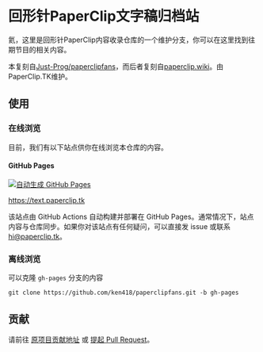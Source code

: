 # 回形针PaperClip文字稿归档站

氦，这里是回形针PaperClip内容收录仓库的一个维护分支，你可以在这里找到往期节目的相关内容。

本复刻自[Just-Prog/paperclipfans](https://just-prog.github.io/paperclipfans)，而后者复刻自[paperclip.wiki](https://paperclip.wiki)。由PaperClip.TK维护。

## 使用

### 在线浏览

目前，我们有以下站点供你在线浏览本仓库的内容。

#### GitHub Pages

[![自动生成 GitHub Pages](https://github.com/ken418/paperclipfans/actions/workflows/main.yml/badge.svg)](https://github.com/ken418/paperclipfans/actions/workflows/main.yml)

<https://text.paperclip.tk>

该站点由 GitHub Actions 自动构建并部署在 GitHub Pages。通常情况下，站点内容与仓库同步。如果你对该站点有任何疑问，可以直接发 issue 或联系[hi@paperclip.tk](mailto:hi@paperclip.tk)。

### 离线浏览

可以克隆 `gh-pages` 分支的内容

```
git clone https://github.com/ken418/paperclipfans.git -b gh-pages
```

## 贡献

请前往 [原项目贡献地址](https://paperclip.wiki/contribution/)  或 [提起 Pull Request](https://github.com/ken418/paperclipfans/pulls)。
